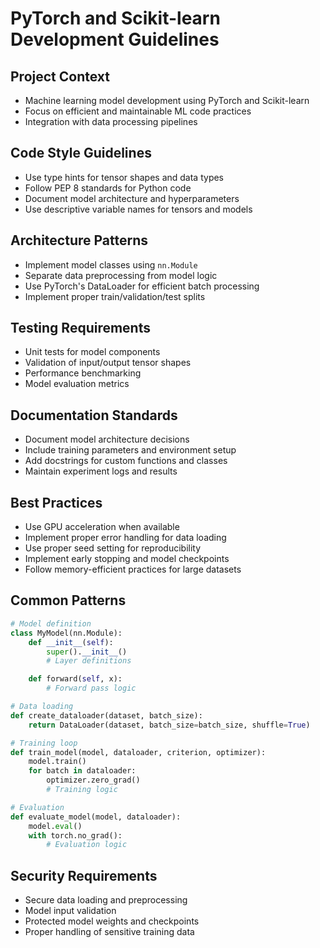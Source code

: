 # PyTorch and Scikit-learn Development Guidelines

## Project Context
- Machine learning model development using PyTorch and Scikit-learn
- Focus on efficient and maintainable ML code practices
- Integration with data processing pipelines

## Code Style Guidelines
- Use type hints for tensor shapes and data types
- Follow PEP 8 standards for Python code
- Document model architecture and hyperparameters
- Use descriptive variable names for tensors and models

## Architecture Patterns
- Implement model classes using `nn.Module`
- Separate data preprocessing from model logic
- Use PyTorch's DataLoader for efficient batch processing
- Implement proper train/validation/test splits

## Testing Requirements
- Unit tests for model components
- Validation of input/output tensor shapes
- Performance benchmarking
- Model evaluation metrics

## Documentation Standards
- Document model architecture decisions
- Include training parameters and environment setup
- Add docstrings for custom functions and classes
- Maintain experiment logs and results

## Best Practices
- Use GPU acceleration when available
- Implement proper error handling for data loading
- Use proper seed setting for reproducibility
- Implement early stopping and model checkpoints
- Follow memory-efficient practices for large datasets

## Common Patterns
```python
# Model definition
class MyModel(nn.Module):
    def __init__(self):
        super().__init__()
        # Layer definitions

    def forward(self, x):
        # Forward pass logic

# Data loading
def create_dataloader(dataset, batch_size):
    return DataLoader(dataset, batch_size=batch_size, shuffle=True)

# Training loop
def train_model(model, dataloader, criterion, optimizer):
    model.train()
    for batch in dataloader:
        optimizer.zero_grad()
        # Training logic

# Evaluation
def evaluate_model(model, dataloader):
    model.eval()
    with torch.no_grad():
        # Evaluation logic
```

## Security Requirements
- Secure data loading and preprocessing
- Model input validation
- Protected model weights and checkpoints
- Proper handling of sensitive training data
